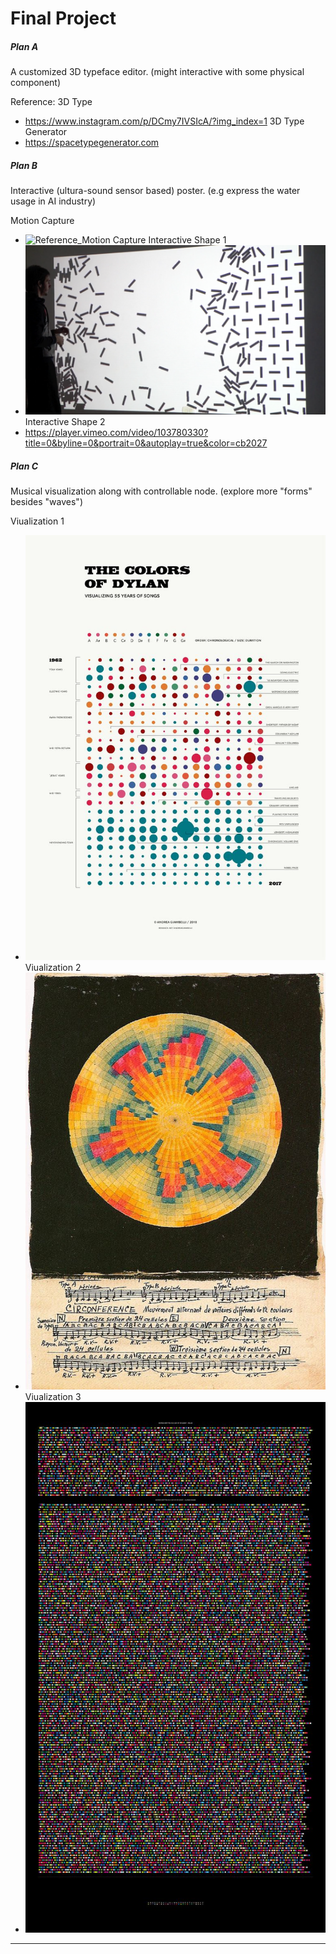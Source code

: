 # Final Project

##### Plan A
A customized 3D typeface editor. (might interactive with some physical component)

Reference: 
3D Type
- https://www.instagram.com/p/DCmy7IVSIcA/?img_index=1
3D Type Generator
- https://spacetypegenerator.com


##### Plan B
Interactive (ultura-sound sensor based) poster. (e.g express the water usage in AI industry)

Motion Capture
- ![Reference_Motion Capture](./planreference1.gif)
Interactive Shape 1
- ![Reference_Interactive Shapes](./planreference2.png)
Interactive Shape 2
- https://player.vimeo.com/video/103780330?title=0&byline=0&portrait=0&autoplay=true&color=cb2027

##### Plan C
Musical visualization along with controllable node. (explore more "forms" besides "waves")

Viualization 1
- ![Reference_Sound Viualization 1](./planreference3.jpg)
Viualization 2
- ![Reference_Sound Viualization 2](./planreference4.jpg)
Viualization 3
- ![Reference_Sound Viualization 3](./planreference5.jpg)



--------------------------------------------------------------------------

